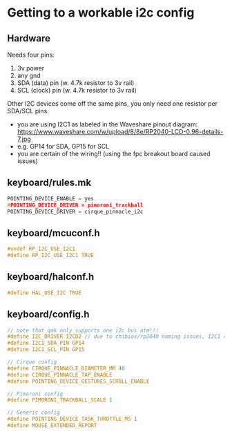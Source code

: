 # Getting to a workable i2c config

## Hardware
Needs four pins:
1. 3v power
2. any gnd
3. SDA (data) pin (w. 4.7k resistor to 3v rail)
4. SCL (clock) pin (w. 4.7k resistor to 3v rail)

Other I2C devices come off the same pins, you only need one resistor per SDA/SCL pins.

* you are using I2C1 as labeled in the Waveshare pinout diagram: https://www.waveshare.com/w/upload/8/8e/RP2040-LCD-0.96-details-7.jpg
* e.g. GP14 for SDA, GP15 for SCL
* you are certain of the wiring!! (using the fpc breakout board caused issues)


## keyboard/rules.mk
```c
POINTING_DEVICE_ENABLE = yes
#POINTING_DEVICE_DRIVER = pimoroni_trackball
POINTING_DEVICE_DRIVER = cirque_pinnacle_i2c
```

## keyboard/mcuconf.h
```c
#undef RP_I2C_USE_I2C1
#define RP_I2C_USE_I2C1 TRUE
```
## keyboard/halconf.h
```c
#define HAL_USE_I2C TRUE
```

## keyboard/config.h
```c
// note that qmk only supports one i2c bus atm!!!
#define I2C_DRIVER I2CD2 // due to chibios/rp2040 naming issues, I2C1 == I2CD2
#define I2C1_SDA_PIN GP14
#define I2C1_SCL_PIN GP15

// Cirque config
#define CIRQUE_PINNACLE_DIAMETER_MM 40
#define CIRQUE_PINNACLE_TAP_ENABLE
#define POINTING_DEVICE_GESTURES_SCROLL_ENABLE

// Pimoroni config
#define PIMORONI_TRACKBALL_SCALE 1

// Generic config
#define POINTING_DEVICE_TASK_THROTTLE_MS 1
#define MOUSE_EXTENDED_REPORT
```
